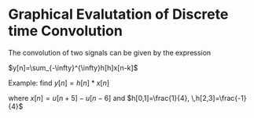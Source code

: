 # Graphical Evalutation of Discrete time Convolution 

The convolution of two signals can be given by the expression 

$y[n]=\sum_{-\infty}^{\infty}h[h]x[n-k]$

Example: find $y[n]=h[n]*x[n]$

where $x[n]=u[n+5]-u[n-6]$ and $h[0,1]=\frac{1}{4}, \,h[2,3]=\frac{-1}{4}$
